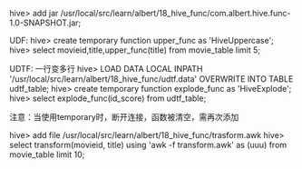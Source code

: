 
hive> add jar /usr/local/src/learn/albert/18_hive_func/com.albert.hive.func-1.0-SNAPSHOT.jar;



UDF:
hive> create temporary function upper_func as 'HiveUppercase';
hive> select movieid,title,upper_func(title) from movie_table limit 5;

UDTF:
一行变多行
hive> LOAD DATA LOCAL INPATH '/usr/local/src/learn/albert/18_hive_func/udtf.data' OVERWRITE INTO TABLE udtf_table;
hive> create temporary function explode_func as 'HiveExplode';
hive> select explode_func(id_score) from udtf_table;

注意：当使用temporary时，断开连接，函数被清空，需再次添加

hive> add file /usr/local/src/learn/albert/18_hive_func/trasform.awk
hive> select transform(movieid, title) using 'awk -f transform.awk' as (uuu) from movie_table limit 10;
